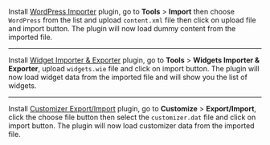 Install [WordPress Importer](https://wordpress.org/plugins/wordpress-importer/) plugin, go to **Tools** > **Import** then choose ```WordPress``` from the list and upload ```content.xml``` file then click on upload file and import button. The plugin will now load dummy content from the imported file.

<hr/>

Install [Widget Importer & Exporter](https://wordpress.org/plugins/widget-importer-exporter/) plugin, go to **Tools** > **Widgets Importer & Exporter**, upload ```widgets.wie``` file and click on import button. The plugin will now load widget data from the imported file and will show you the list of widgets.

<hr/>

Install [Customizer Export/Import](https://wordpress.org/plugins/customizer-export-import/) plugin, go to **Customize** > **Export/Import**, click the choose file button then select the ```customizer.dat``` file and click on import button. The plugin will now load customizer data from the imported file.
